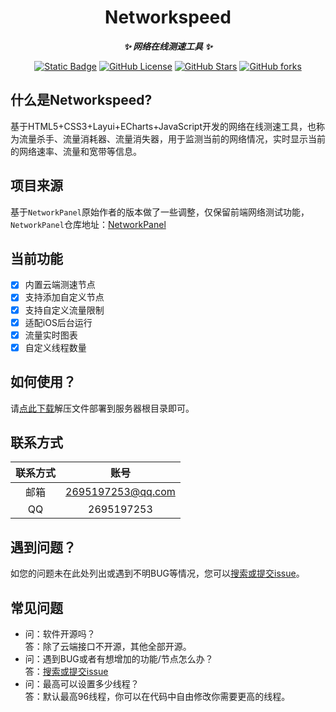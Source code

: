 <div align="center">

# Networkspeed

***✨ 网络在线测速工具 ✨***</div>
<p align="center">
  <a href="https://github.com/hzh888/picocr"><img alt="Static Badge" src="https://img.shields.io/badge/Lyaui-2.9.10-blue?style=flat"></a>
  <a href="https://github.com/hzh888/picocr"><img alt="GitHub License" src="https://img.shields.io/github/license/hzh888/networkspeed"></a>
  <a href="https://github.com/hzh888/picocr"><img alt="GitHub Stars" src="https://img.shields.io/github/stars/hzh888/networkspeed?style=flat"></a>
  <a href="https://github.com/hzh888/picocr"><img alt="GitHub forks" src="https://img.shields.io/github/forks/hzh888/networkspeed?style=flat"></a>
</p>

## 什么是Networkspeed?
基于HTML5+CSS3+Layui+ECharts+JavaScript开发的网络在线测速工具，也称为流量杀手、流量消耗器、流量消失器，用于监测当前的网络情况，实时显示当前的网络速率、流量和宽带等信息。

## 项目来源
基于`NetworkPanel`原始作者的版本做了一些调整，仅保留前端网络测试功能，`NetworkPanel`仓库地址：[NetworkPanel](https://github.com/ljxi/NetworkPanel)

## 当前功能
- [x] 内置云端测速节点
- [x] 支持添加自定义节点
- [x] 支持自定义流量限制
- [x] 适配iOS后台运行
- [x] 流量实时图表
- [x] 自定义线程数量

## 如何使用？
请[点此下载](https://github.com/hzh888/networkspeed/archive/refs/heads/main.zip)解压文件部署到服务器根目录即可。

## 联系方式
| 联系方式 | 账号 |
| :-----: | :-----: |
| 邮箱 | 2695197253@qq.com |
| QQ | 2695197253 |

## 遇到问题？
如您的问题未在此处列出或遇到不明BUG等情况，您可以[搜索或提交issue](https://github.com/hzh888/networkspeed/issues)。

## 常见问题
- 问：软件开源吗？  
  答：除了云端接口不开源，其他全部开源。
- 问：遇到BUG或者有想增加的功能/节点怎么办？  
  答：[搜索或提交issue](https://github.com/hzh888/networkspeed/issues)
- 问：最高可以设置多少线程？   
  答：默认最高96线程，你可以在代码中自由修改你需要更高的线程。
